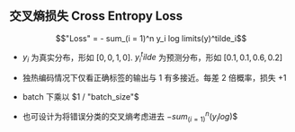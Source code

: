 ## 交叉熵损失 Cross Entropy Loss
$$"Loss" = - sum_(i = 1)^n y_i log limits(y)^tilde_i$$

- $y_i$ 为真实分布，形如 $[0, 0, 1, 0]$. $y_i^tilde$ 为预测分布，形如 $[0.1, 0.1, 0.6, 0.2]$
- 独热编码情况下仅看正确标签的输出与 $1$ 有多接近。每差 2 倍概率，损失 +1
- batch 下乘以 $1 / "batch_size"$

- 也可设计为将错误分类的交叉熵考虑进去 $- sum_(i = 1)^n (y_i log)$$
